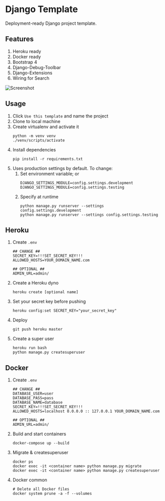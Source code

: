# Django Template

Deployment-ready Django project template.

## Features
1. Heroku ready
1. Docker ready
1. Bootstrap 4
1. Django-Debug-Toolbar
1. Django-Extensions
1. Wiring for Search

![Screenshot](https://i.imgur.com/NlgQgYR.png)

## Usage
1. Click `Use this template` and name the project
1. Clone to local machine
1. Create virtualenv and activate it
    ```
    python -m venv venv
    ./venv/scripts/activate 
    ```
1. Install dependencies
    ```
    pip install -r requirements.txt
    ```
1. Uses production settings by default. To change:
    1. Set environment variable; or
        ```
        DJANGO_SETTINGS_MODULE=config.settings.development
        DJANGO_SETTINGS_MODULE=config.settings.testing
        ```
    2. Specify at runtime
        ```
        python manage.py runserver --settings config.settings.development
        python manage.py runserver --settings config.settings.testing
        ```

## Heroku
1. Create `.env`
    ```
    ## CHANGE ##
    SECRET_KEY=!!!SET_SECRET_KEY!!!
    ALLOWED_HOSTS=YOUR_DOMAIN_NAME.com
   
    ## OPTIONAL ##
    ADMIN_URL=admin/
    ```
1. Create a Heroku dyno
    ```
    heroku create [optional name]
    ```
1. Set your secret key before pushing
    ```
    heroku config:set SECRET_KEY="your_secret_key"
    ```
1. Deploy
    ```
    git push heroku master
    ```
1. Create a super user
    ```
    heroku run bash
    python manage.py createsuperuser
    ```

## Docker
1. Create `.env`
    ```
    ## CHANGE ##
    DATABASE_USER=user
    DATABASE_PASS=pass
    DATABASE_NAME=database
    SECRET_KEY=!!!SET_SECRET_KEY!!!
    ALLOWED_HOSTS=localhost 0.0.0.0 :: 127.0.0.1 YOUR_DOMAIN_NAME.com
   
    ## OPTIONAL ##
    ADMIN_URL=admin/
    ```
1. Build and start containers
    ```
    docker-compose up --build
    ```
1. Migrate & createsuperuser
    ```
    docker ps
    docker exec -it <container name> python manage.py migrate
    docker exec -it <container name> python manage.py createsuperuser
    ```
1. Docker common
    ```
    # Delete all Docker files
    docker system prune -a -f --volumes
    ```
